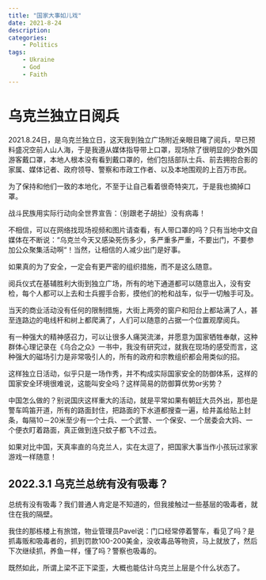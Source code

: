 ```yaml
---
title: "国家大事如儿戏"
date: 2021-8-24
description: 
categories:
    - Politics
tags:  
    - Ukraine
    - God
    - Faith
---
```



# 乌克兰独立日阅兵

2021.8.24日，是乌克兰独立日，这天我到独立广场附近亲眼目睹了阅兵，早已预料盛况空前人山人海，于是我遵从媒体指导带上口罩，现场除了很明显的少数外国游客戴口罩，本地人根本没有看到戴口罩的，他们包括部队士兵、前去拥抱合影的家属、媒体记者、政府领导、警察和市政工作者、以及本地围观的上百万市民。

为了保持和他们一致的本地化，不至于让自己看着很奇特突兀，于是我也摘掉口罩。

战斗民族用实际行动向全世界宣告：（别跟老子胡扯）没有病毒！

不相信，可以在网络找现场视频和图片请查看，有人带口罩的吗？只有当地中文自媒体在不断说：“乌克兰今天又感染死伤多少，多严重多严重，不要出门，不要参加公众聚集活动啊“！当然，让相信的人减少出门是好事。

如果真的为了安全，一定会有更严密的组织措施，而不是这么随意。

阅兵仪式在基辅胜利大街到独立广场，所有的地下通道都可以随意出入，没有安检，每个人都可以上去和士兵握手合影，摸他们的枪和战车，似乎一切触手可及。

当天的商业活动没有任何的限制措施，大街上两旁的窗户和阳台上都站满了人，甚至连路边的电线杆和树上都爬满了，人们可以随意的占据一个位置观摩阅兵。

有一种强大的精神感召力，可以让很多人痛哭流涕，并愿意为国家牺牲奉献，这种群体心理记录在《乌合之众》一书中，我没有研究过，就我在现场的感受而言，这种强大的磁场引力是非常吸引人的，所有的政府和宗教组织都会用类似的招。

这样独立日活动，似乎只是一场作秀，并不构成实际国家安全的防御体系，这样的国家安全环境很难说，这能叫安全吗？这样简易的防御算优势or劣势？

中国怎么做的？别说国庆这样重大的活动，就是平常如果有朝廷大员外出，那也是警车鸣笛开道，所有的路面封住，把路面的下水道都搜查一遍，给井盖给贴上封条，每隔10－20米至少有一个士兵、一个武警、一个保安、一个居委会大妈、一个便衣盯着路面，真正做到连只蚊子都飞不过去。

如果对比中国，天真率直的乌克兰人，实在太逗了，把国家大事当作小孩玩过家家游戏一样随意！



## 2022.3.1 乌克兰总统有没有吸毒？

总统有没有吸毒？我们普通人肯定是不知道的，但我接触过一些基层的吸毒者，就住在我的隔壁。

我住的那栋楼上有旅馆，物业管理员Pavel说：门口经常停着警车，看见了吗？是抓毒贩和吸毒者的，抓到罚款100-200美金，没收毒品等物资，马上就放了，然后下次继续抓，养鱼一样，懂了吗？警察也吸毒的。

既然如此，所谓上梁不正下梁歪，大概也能估计乌克兰上层是个什么状态了。


